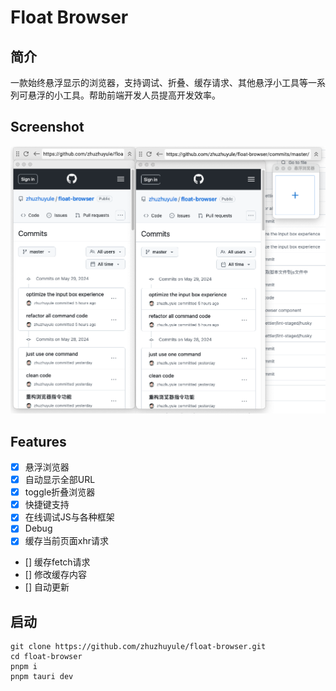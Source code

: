 # Float Browser

## 简介

一款始终悬浮显示的浏览器，支持调试、折叠、缓存请求、其他悬浮小工具等一系列可悬浮的小工具。帮助前端开发人员提高开发效率。

## Screenshot

![](./img/image.png)

## Features

- [x] 悬浮浏览器
- [x] 自动显示全部URL
- [x] toggle折叠浏览器
- [x] 快捷键支持
- [x] 在线调试JS与各种框架
- [x] Debug
- [x] 缓存当前页面xhr请求
- [] 缓存fetch请求
- [] 修改缓存内容
- [] 自动更新

## 启动

```
git clone https://github.com/zhuzhuyule/float-browser.git
cd float-browser
pnpm i
pnpm tauri dev
```
